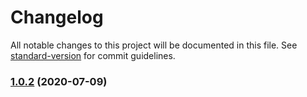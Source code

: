 # Changelog

All notable changes to this project will be documented in this file. See [standard-version](https://github.com/conventional-changelog/standard-version) for commit guidelines.

### [1.0.2](https://github.com/avimehenwal/python.avimehenwal/compare/v1.0.1...v1.0.2) (2020-07-09)

